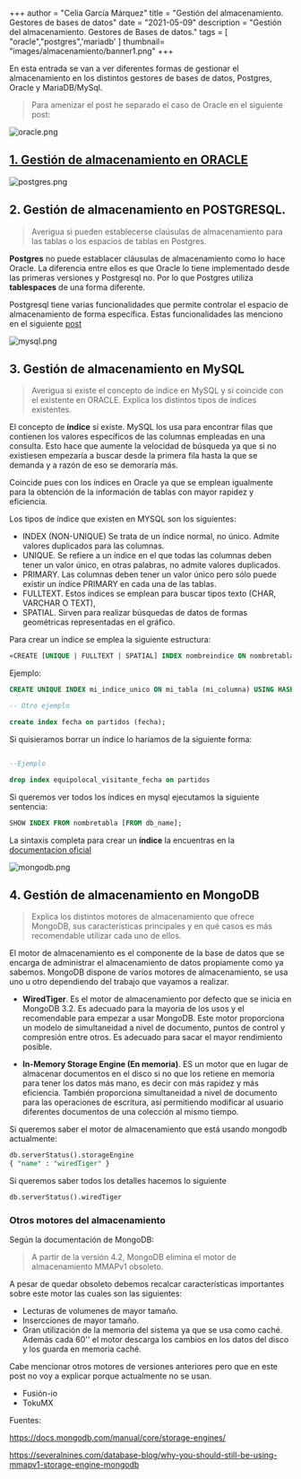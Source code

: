 +++
author = "Celia García Márquez"
title = "Gestión del almacenamiento. Gestores de bases de datos"
date = "2021-05-09"
description = "Gestión del almacenamiento. Gestores de Bases de datos."
tags = [
    "oracle","postgres",'mariadb'
]
thumbnail= "images/almacenamiento/banner1.png"
+++


En esta entrada se van a ver diferentes formas de gestionar el almacenamiento en los distintos gestores de bases de datos, Postgres, Oracle y MariaDB/MySql.


> Para amenizar el post he separado el caso de Oracle en el siguiente post:

![oracle.png](/images/almacenamiento/oracle.png)
## [1. Gestión de almacenamiento en ORACLE](https://www.celiagm.es/post/almacenamiento_oracle/)


![postgres.png](/images/almacenamiento/postgres.png)
## 2. Gestión de almacenamiento en POSTGRESQL. 

> Averigua si pueden establecerse claúsulas de almacenamiento para las tablas o los espacios de tablas en Postgres.


**Postgres** no puede establacer cláusulas de almacenamiento como lo hace Oracle. La diferencia entre ellos es que Oracle lo tiene implementado desde las primeras versiones y Postgresql no. Por lo que Postgres utiliza **tablespaces** de una forma diferente. 

Postgresql tiene varias funcionalidades que permite controlar el espacio de almacenamiento de forma específica. Estas funcionalidades las menciono en el siguiente [post](https://www.celiagm.es/post/limitaciones_almacenamiento_gestores_bd/)


![mysql.png](/images/almacenamiento/mysql.png)
## 3. Gestión de almacenamiento en MySQL


> Averigua si existe el concepto de índice en MySQL y si coincide con el existente en ORACLE. Explica los distintos tipos de índices existentes.


El concepto de **índice** sí existe. MySQL los usa para encontrar filas que contienen los valores específicos de las columnas empleadas en una consulta. Esto hace que aumente la velocidad de búsqueda ya que si no existiesen empezaría a buscar desde la primera fila hasta la que se demanda y a razón de eso se demoraría más. 

Coincide pues con los índices en Oracle ya que se emplean igualmente para la obtención de la información de tablas con mayor rapidez y eficiencia.

Los tipos de índice que existen en MYSQL son los siguientes: 

* INDEX (NON-UNIQUE) Se trata de un índice normal, no único. Admite valores duplicados para las columnas. 
* UNIQUE. Se refiere a un índice en el que todas las columnas deben tener un valor único, en otras palabras, no admite valores duplicados.
* PRIMARY. Las columnas deben tener un valor único pero sólo puede existir un índice PRIMARY en cada una de las tablas. 
* FULLTEXT. Estos índices se emplean para buscar tipos texto (CHAR, VARCHAR O TEXT), 
* SPATIAL. Sirven para realizar búsquedas de datos de formas geométricas representadas en el gráfico.


Para crear un índice se emplea la siguiente estructura:

```sql
«CREATE [UNIQUE | FULLTEXT | SPATIAL] INDEX nombreindice ON nombretabla (nombredecolumna_columnas…) tipoindice;»;
```

Ejemplo:

```sql
CREATE UNIQUE INDEX mi_indice_unico ON mi_tabla (mi_columna) USING HASH;

-- Otro ejemplo 

create index fecha on partidos (fecha);

```

Si quisieramos borrar un índice lo haríamos de la siguiente forma:

```sql

--Ejemplo 

drop index equipolocal_visitante_fecha on partidos
```

Si queremos ver todos los índices en mysql ejecutamos la siguiente sentencia:

```sql
SHOW INDEX FROM nombretabla [FROM db_name];
```

La sintaxis completa para crear un **índice** la encuentras en la [documentacion oficial](https://mariadb.com/kb/en/create-index/)


![mongodb.png](/images/almacenamiento/mongodb.png)

## 4. Gestión de almacenamiento en MongoDB


> Explica los distintos motores de almacenamiento que ofrece MongoDB, sus características principales y en qué casos es más recomendable utilizar cada uno de ellos.


El motor de almacenamiento es el componente de la base de datos que se encarga de administrar el almacenamiento de datos propiamente como ya sabemos. MongoDB dispone de varios motores de almacenamiento, se usa uno u otro dependiendo del trabajo que vayamos a realizar.

* **WiredTiger**. Es el motor de almacenamiento por defecto que se inicia en MongoDB 3.2. Es adecuado para la mayoria de los usos y el recomendable para empezar a usar MongoDB. Este motor proporciona un modelo de simultaneidad a nivel de documento, puntos de control y compresión entre otros. Es adecuado para sacar el mayor rendimiento posible.

* **In-Memory Storage Engine (En memoria)**. ES un motor que en lugar de almacenar documentos en el disco si no que los retiene en memoria para tener los datos más mano, es decir con más rapidez y más eficiencia. También proporciona simultaneidad a nivel de documento para las operaciones de escritura, así permitiendo modificar al usuario diferentes documentos de una colección al mismo tiempo.



Si queremos saber el motor de almacenamiento que está usando mongodb actualmente:

```sql
db.serverStatus().storageEngine
{ "name" : "wiredTiger" }

```
Si queremos saber todos los detalles hacemos lo siguiente

```sql
db.serverStatus().wiredTiger
```

### Otros motores del almacenamiento

Según la documentación de MongoDB:

> A partir de la versión 4.2, MongoDB elimina el motor de almacenamiento MMAPv1 obsoleto.

A pesar de quedar obsoleto debemos recalcar características importantes sobre este motor las cuales son las siguientes:

* Lecturas de volumenes de mayor tamaño.
* Insercciones de mayor tamaño.
* Gran utilización de la memoria del sistema ya que se usa como caché. Además cada 60'' el motor descarga los cambios en los datos del disco y los guarda en memoria caché.


Cabe mencionar otros motores de versiones anteriores pero que en este post no voy a explicar porque actualmente no se usan.

* Fusión-io
* TokuMX

Fuentes:

https://docs.mongodb.com/manual/core/storage-engines/

https://severalnines.com/database-blog/why-you-should-still-be-using-mmapv1-storage-engine-mongodb
